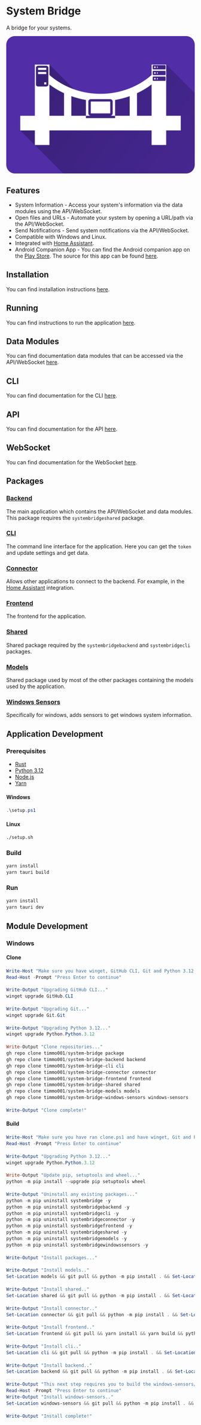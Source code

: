 # System Bridge

A bridge for your systems.

![Logo](./resources/system-bridge-rect.png)

## Features

- System Information - Access your system's information via the data modules using the API/WebSocket.
- Open files and URLs - Automate your system by opening a URL/path via the API/WebSocket.
- Send Notifications - Send system notifications via the API/WebSocket.
- Compatible with Windows and Linux.
- Integrated with [Home Assistant](https://www.home-assistant.io/integrations/system_bridge).
- Android Companion App - You can find the Android companion app on the [Play Store](https://play.google.com/store/apps/details?id=dev.timmo.systembridge). The source for this app can be found [here](https://github.com/timmo001/system-bridge-android-companion).

## Installation

You can find installation instructions [here](https://system-bridge.timmo.dev/docs/install).

## Running

You can find instructions to run the application [here](https://system-bridge.timmo.dev/docs/running).

## Data Modules

You can find documentation data modules that can be accessed via the API/WebSocket [here](https://system-bridge.timmo.dev/#modules).

## CLI

You can find documentation for the CLI [here](https://system-bridge.timmo.dev/docs/cli).

## API

You can find documentation for the API [here](https://system-bridge.timmo.dev/docs/api/data).

## WebSocket

You can find documentation for the WebSocket [here](https://system-bridge.timmo.dev/docs/websocket/data-get).

## Packages

### [Backend](https://github.com/timmo001/system-bridge-backend)

The main application which contains the API/WebSocket and data modules. This package requires the `systembridgeshared` package.

### [CLI](https://github.com/timmo001/system-bridge-cli)

The command line interface for the application. Here you can get the `token` and update settings and get data.

### [Connector](https://github.com/timmo001/system-bridge-connector)

Allows other applications to connect to the backend. For example, in the [Home Assistant](https://www.home-assistant.io/integrations/system_bridge) integration.

### [Frontend](https://github.com/timmo001/system-bridge-frontend)

The frontend for the application.

### [Shared](https://github.com/timmo001/system-bridge-shared)

Shared package required by the `systembridgebackend` and `systembridgecli` packages.

### [Models](https://github.com/timmo001/system-bridge-models)

Shared package used by most of the other packages containing the models used by the application.

### [Windows Sensors](https://github.com/timmo001/system-bridge-windows-sensors)

Specifically for windows, adds sensors to get windows system information.

## Application Development

### Prerequisites

- [Rust](https://www.rust-lang.org/tools/install)
- [Python 3.12](https://www.python.org/downloads/)
- [Node.js](https://nodejs.org/en/download/)
- [Yarn](https://classic.yarnpkg.com/en/docs/install)

#### Windows

```powershell
.\setup.ps1
```

#### Linux

```bash
./setup.sh
```

### Build

```bash
yarn install
yarn tauri build
```

### Run

```bash
yarn install
yarn tauri dev
```

## Module Development

### Windows

#### Clone

```powershell
Write-Host "Make sure you have winget, GitHub CLI, Git and Python 3.12 installed before running this script!"
Read-Host -Prompt "Press Enter to continue"

Write-Output "Upgrading GitHub CLI..."
winget upgrade GitHub.CLI

Write-Output "Upgrading Git..."
winget upgrade Git.Git

Write-Output "Upgrading Python 3.12..."
winget upgrade Python.Python.3.12

Write-Output "Clone repositories..."
gh repo clone timmo001/system-bridge package
gh repo clone timmo001/system-bridge-backend backend
gh repo clone timmo001/system-bridge-cli cli
gh repo clone timmo001/system-bridge-connector connector
gh repo clone timmo001/system-bridge-frontend frontend
gh repo clone timmo001/system-bridge-shared shared
gh repo clone timmo001/system-bridge-models models
gh repo clone timmo001/system-bridge-windows-sensors windows-sensors

Write-Output "Clone complete!"
```

#### Build

```powershell
Write-Host "Make sure you have ran clone.ps1 and have winget, Git and Python 3.12 installed before running this script!"
Read-Host -Prompt "Press Enter to continue"

Write-Output "Upgrading Python 3.12..."
winget upgrade Python.Python.3.12

Write-Output "Update pip, setuptools and wheel..."
python -m pip install --upgrade pip setuptools wheel

Write-Output "Uninstall any existing packages..."
python -m pip uninstall systembridge -y
python -m pip uninstall systembridgebackend -y
python -m pip uninstall systembridgecli -y
python -m pip uninstall systembridgeconnector -y
python -m pip uninstall systembridgefrontend -y
python -m pip uninstall systembridgeshared -y
python -m pip uninstall systembridgemodels -y
python -m pip uninstall systembridgewindowssensors -y

Write-Output "Install packages..."

Write-Output "Install models.."
Set-Location models && git pull && python -m pip install . && Set-Location ..

Write-Output "Install shared.."
Set-Location shared && git pull && python -m pip install . && Set-Location ..

Write-Output "Install connector.."
Set-Location connector && git pull && python -m pip install . && Set-Location ..

Write-Output "Install frontend.."
Set-Location frontend && git pull && yarn install && yarn build && python -m pip install . && Set-Location ..

Write-Output "Install cli.."
Set-Location cli && git pull && python -m pip install . && Set-Location ..

Write-Output "Install backend.."
Set-Location backend && git pull && python -m pip install . && Set-Location ..

Write-Output "This next step requires you to build the windows-sensors/WindowsSensors/WindowsSensors.sln solution in Visual Studio."
Read-Host -Prompt "Press Enter to continue"
Write-Output "Install windows-sensors.."
Set-Location windows-sensors && git pull && python -m pip install . && Set-Location ..

Write-Output "Install complete!"
```
